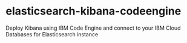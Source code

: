 # elasticsearch-kibana-codeengine
Deploy Kibana using IBM Code Engine and connect to your IBM Cloud Databases for Elasticsearch instance
